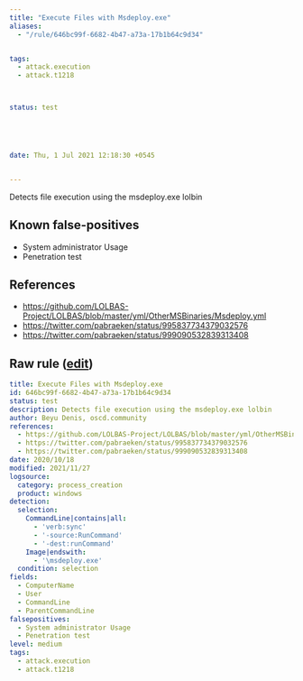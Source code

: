 ```yaml
---
title: "Execute Files with Msdeploy.exe"
aliases:
  - "/rule/646bc99f-6682-4b47-a73a-17b1b64c9d34"


tags:
  - attack.execution
  - attack.t1218



status: test





date: Thu, 1 Jul 2021 12:18:30 +0545


---
```


Detects file execution using the msdeploy.exe lolbin

<!--more-->


## Known false-positives

* System administrator Usage
* Penetration test



## References

* https://github.com/LOLBAS-Project/LOLBAS/blob/master/yml/OtherMSBinaries/Msdeploy.yml
* https://twitter.com/pabraeken/status/995837734379032576
* https://twitter.com/pabraeken/status/999090532839313408


## Raw rule ([edit](https://github.com/SigmaHQ/sigma/edit/master/rules/windows/process_creation/proc_creation_win_msdeploy.yml))
```yaml
title: Execute Files with Msdeploy.exe
id: 646bc99f-6682-4b47-a73a-17b1b64c9d34
status: test
description: Detects file execution using the msdeploy.exe lolbin
author: Beyu Denis, oscd.community
references:
  - https://github.com/LOLBAS-Project/LOLBAS/blob/master/yml/OtherMSBinaries/Msdeploy.yml
  - https://twitter.com/pabraeken/status/995837734379032576
  - https://twitter.com/pabraeken/status/999090532839313408
date: 2020/10/18
modified: 2021/11/27
logsource:
  category: process_creation
  product: windows
detection:
  selection:
    CommandLine|contains|all:
      - 'verb:sync'
      - '-source:RunCommand'
      - '-dest:runCommand'
    Image|endswith:
      - '\msdeploy.exe'
  condition: selection
fields:
  - ComputerName
  - User
  - CommandLine
  - ParentCommandLine
falsepositives:
  - System administrator Usage
  - Penetration test
level: medium
tags:
  - attack.execution
  - attack.t1218

```

